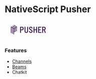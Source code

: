 # NativeScript Pusher
![logo](docs/images/pusher-logo.png "Pusher Logo")

### Features
 - [Channels](docs/Channels.md)
 - [Beams](docs/Beams.md)
 - Chatkit

